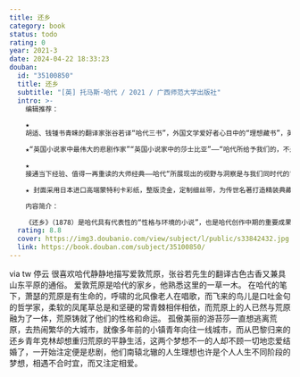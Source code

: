 ```yaml
---
title: 还乡
category: book
status: todo
rating: 0
year: 2021-3
date: 2024-04-22 18:33:23
douban:
  id: "35100850"
  title: 还乡
  subtitle: "[英] 托马斯·哈代 / 2021 / 广西师范大学出版社"
  intro: >-
    编辑推荐：

    ★
    胡适、钱锺书青睐的翻译家张谷若译“哈代三书”，外国文学爱好者心目中的“理想藏书”，英语文学中译的三颗明珠，翻译家们研磨学习的盛誉范本——张谷若青年时代以成功译介哈代《还乡》一举成名，继而受胡适委托翻译《德伯家的苔丝》，受到钱锺书等大家的一致赞赏，数十年来以译文忠实精雅、注释详尽深入而享有盛誉：“读哈代，就读张谷若的译本。”

    ★“英国小说家中最伟大的悲剧作家”“英国小说家中的莎士比亚”——“哈代所给予我们的，不是关于某时某地生活的写照。这是世界和人类的命运展现在一种强烈的想象力、一种深刻的诗意的天才和一颗温柔而仁慈的心灵面前时所显示出来的幻象”。（弗吉尼亚·伍尔夫）

    ★
    接通当下经验、值得一再重读的大师经典——哈代“所展现出的视野与洞察是与我们同时代的”（哈罗德·布鲁姆），犹如一阵恒久吹拂的强风，古老的经验裹挟着复杂的情感、开阔的风光、丰沛的诗意、深刻的悲悯，一直吹向我们今日今时的生活。

    ★ 封面采用日本进口高端蒙特利卡彩纸，整版烫金，定制细丝带，为传世名著打造精装典藏版本。

    内容简介：

    《还乡》（1878）是哈代具有代表性的“性格与环境的小说”，也是哈代创作中期的重要成果，英国现实主义文学的经典杰作。故事讲述了年轻有为的青年克林·姚伯从巴黎还乡，自愿抛弃繁华世界纷扰劳烦的的生活，试图在爱敦荒原的穷乡僻壤开创一番经邦济世、开蒙启智的事业，却遭遇了重重阻挠。女主人公游苔莎生于繁华世界，流落苍莽未凿的荒原，并意欲逃离荒原。夫妻二人都不满于现状，具有超出荒原人传统习俗的现代意识，但彼此格格不入，婚后冲突愈演愈烈，加之命运拨弄，最终酿成悲剧。游苔莎是哈代为世界文学画廊贡献的一位深沉浑厚、魅力经久不衰的女性形象，一尊具有凡人七情六欲的异教女神，她的叛逆、追求、烦恼和幻灭，都超前于哈代所处的时代，而与我们这个时代的视野、洞察与感性深刻地共鸣。
  rating: 8.8
  cover: https://img3.doubanio.com/view/subject/l/public/s33842432.jpg
  link: https://book.douban.com/subject/35100850/
---
```


via tw 停云 很喜欢哈代静静地描写爱敦荒原，张谷若先生的翻译古色古香又兼具山东平原的通俗。
爱敦荒原是哈代的家乡，他熟悉这里的一草一木。
在哈代的笔下，萧瑟的荒原是有生命的，呼啸的北风像老人在唱歌，而飞来的鸟儿是口吐金句的哲学家，柔软的凤尾草总是和坚硬的常青棘相伴相依，而荒原上的人已然与荒原融为了一体，荒原铸就了他们的性格和命运。
孤傲美丽的游苔莎一直想逃离荒原，去热闹繁华的大城市，就像多年前的小镇青年向往一线城市，而从巴黎归来的还乡青年克林却想重归荒原的平静生活，这两个梦想不一的人却不顾一切地恋爱结婚了，一开始注定便是悲剧，他们南辕北辙的人生理想也许是个人人生不同阶段的梦想，相遇不合时宜，而又注定相爱。